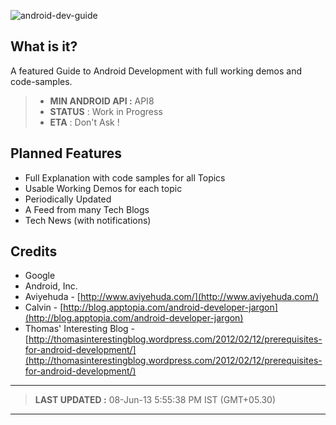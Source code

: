 ![android-dev-guide](https://raw.github.com/niranjan94/android-dev-guide/gh-pages/images/cover.jpg "android-dev-guide") 

## What is it?  ##
 A featured Guide to Android Development with full working demos and code-samples.

> - **MIN ANDROID API :** API8
> - **STATUS** : Work in Progress
> - **ETA** : Don't Ask !

## Planned Features
* Full Explanation with code samples for all Topics
* Usable Working Demos for each topic
* Periodically Updated
* A Feed from many Tech Blogs
* Tech News (with notifications)

## Credits
* Google
* Android, Inc.
* Aviyehuda - [http://www.aviyehuda.com/](http://www.aviyehuda.com/)
* Calvin - [http://blog.apptopia.com/android-developer-jargon](http://blog.apptopia.com/android-developer-jargon)
* Thomas' Interesting Blog - [http://thomasinterestingblog.wordpress.com/2012/02/12/prerequisites-for-android-development/](http://thomasinterestingblog.wordpress.com/2012/02/12/prerequisites-for-android-development/)

----------
> **LAST UPDATED :** 08-Jun-13 5:55:38 PM IST (GMT+05.30)
----------
